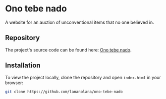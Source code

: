 # Ono tebe nado

A website for an auction of unconventional items that no one believed in.

## Repository

The project's source code can be found here: [Ono tebe nado](https://github.com/lananolana/ono-tebe-nado).

## Installation

To view the project locally, clone the repository and open `index.html` in your browser:

```bash
git clone https://github.com/lananolana/ono-tebe-nado